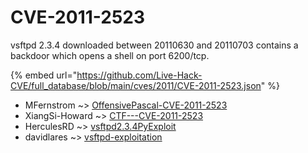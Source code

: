 # CVE-2011-2523

vsftpd 2.3.4 downloaded between 20110630 and 20110703 contains a backdoor which opens a shell on port 6200/tcp.

{% embed url="https://github.com/Live-Hack-CVE/full_database/blob/main/cves/2011/CVE-2011-2523.json" %}


* MFernstrom ~> [OffensivePascal-CVE-2011-2523](https://www.alice-snow.ru/2011/database/cve-2011-2523/offensivepascal-cve-2011-2523-mfernstrom)
* XiangSi-Howard ~> [CTF---CVE-2011-2523](https://www.alice-snow.ru/2011/database/cve-2011-2523/ctf---cve-2011-2523-xiangsi-howard)
* HerculesRD ~> [vsftpd2.3.4PyExploit](https://www.alice-snow.ru/2011/database/cve-2011-2523/vsftpd2.3.4pyexploit-herculesrd)
* davidlares ~> [vsftpd-exploitation](https://www.alice-snow.ru/2011/database/cve-2011-2523/vsftpd-exploitation-davidlares)
